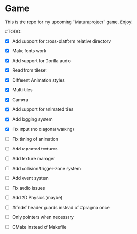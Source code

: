 # Game


This is the repo for my upcoming "Maturaproject" game. Enjoy!

#TODO:

- [x] Add support for cross-platform relative directory
- [x] Make fonts work
- [x] Add support for Gorilla audio
- [x] Read from tileset
- [x] Different Animation styles
- [x] Multi-tiles
- [x] Camera
- [x] Add support for animated tiles
- [x] Add logging system
- [x] Fix input (no diagonal walking)

- [ ] Fix timing of animation
- [ ] Add repeated textures
- [ ] Add texture manager
- [ ] Add collision/trigger-zone system
- [ ] Add event system
- [ ] Fix audio issues
- [ ] Add 2D Physics (maybe)
- [ ] #ifndef header guards instead of #pragma once
- [ ] Only pointers when necessary
- [ ] CMake instead of Makefile
